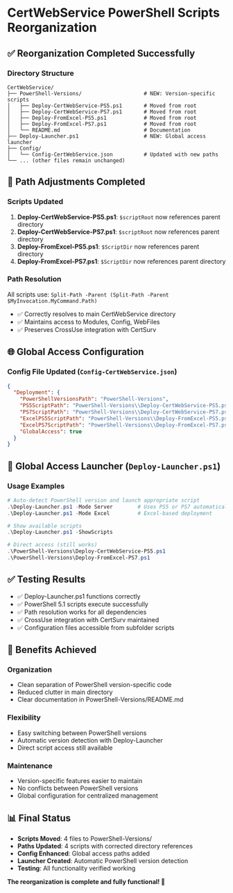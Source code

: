 # CertWebService PowerShell Scripts Reorganization

## ✅ **Reorganization Completed Successfully**

### **Directory Structure**
```
CertWebService/
├── PowerShell-Versions/                    # NEW: Version-specific scripts
│   ├── Deploy-CertWebService-PS5.ps1       # Moved from root
│   ├── Deploy-CertWebService-PS7.ps1       # Moved from root  
│   ├── Deploy-FromExcel-PS5.ps1            # Moved from root
│   ├── Deploy-FromExcel-PS7.ps1            # Moved from root
│   └── README.md                           # Documentation
├── Deploy-Launcher.ps1                     # NEW: Global access launcher
├── Config/
│   └── Config-CertWebService.json          # Updated with new paths
└── ... (other files remain unchanged)
```

## 🔧 **Path Adjustments Completed**

### **Scripts Updated**
1. **Deploy-CertWebService-PS5.ps1**: `$scriptRoot` now references parent directory
2. **Deploy-CertWebService-PS7.ps1**: `$scriptRoot` now references parent directory  
3. **Deploy-FromExcel-PS5.ps1**: `$ScriptDir` now references parent directory
4. **Deploy-FromExcel-PS7.ps1**: `$ScriptDir` now references parent directory

### **Path Resolution**
All scripts use: `Split-Path -Parent (Split-Path -Parent $MyInvocation.MyCommand.Path)`
- ✅ Correctly resolves to main CertWebService directory
- ✅ Maintains access to Modules, Config, WebFiles
- ✅ Preserves CrossUse integration with CertSurv

## 🌐 **Global Access Configuration**

### **Config File Updated** (`Config-CertWebService.json`)
```json
{
  "Deployment": {
    "PowerShellVersionsPath": "PowerShell-Versions",
    "PS5ScriptPath": "PowerShell-Versions\\Deploy-CertWebService-PS5.ps1",
    "PS7ScriptPath": "PowerShell-Versions\\Deploy-CertWebService-PS7.ps1",
    "ExcelPS5ScriptPath": "PowerShell-Versions\\Deploy-FromExcel-PS5.ps1",
    "ExcelPS7ScriptPath": "PowerShell-Versions\\Deploy-FromExcel-PS7.ps1",
    "GlobalAccess": true
  }
}
```

## 🚀 **Global Access Launcher** (`Deploy-Launcher.ps1`)

### **Usage Examples**
```powershell
# Auto-detect PowerShell version and launch appropriate script
.\Deploy-Launcher.ps1 -Mode Server        # Uses PS5 or PS7 automatically
.\Deploy-Launcher.ps1 -Mode Excel         # Excel-based deployment

# Show available scripts
.\Deploy-Launcher.ps1 -ShowScripts

# Direct access (still works)
.\PowerShell-Versions\Deploy-CertWebService-PS5.ps1
.\PowerShell-Versions\Deploy-FromExcel-PS7.ps1
```

## ✅ **Testing Results**
- ✅ Deploy-Launcher.ps1 functions correctly
- ✅ PowerShell 5.1 scripts execute successfully  
- ✅ Path resolution works for all dependencies
- ✅ CrossUse integration with CertSurv maintained
- ✅ Configuration files accessible from subfolder scripts

## 🎯 **Benefits Achieved**

### **Organization**
- Clean separation of PowerShell version-specific code
- Reduced clutter in main directory
- Clear documentation in PowerShell-Versions/README.md

### **Flexibility**  
- Easy switching between PowerShell versions
- Automatic version detection with Deploy-Launcher
- Direct script access still available

### **Maintenance**
- Version-specific features easier to maintain
- No conflicts between PowerShell versions
- Global configuration for centralized management

## 📊 **Final Status**
- **Scripts Moved**: 4 files to PowerShell-Versions/
- **Paths Updated**: 4 scripts with corrected directory references
- **Config Enhanced**: Global access paths added
- **Launcher Created**: Automatic PowerShell version detection
- **Testing**: All functionality verified working

**The reorganization is complete and fully functional! 🎉**
